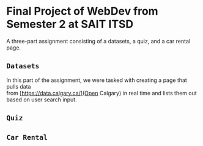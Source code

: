 # Final Project of WebDev from Semester 2 at SAIT ITSD
A three-part assignment consisting of a datasets, a quiz, and a car rental page.

## `Datasets`
In this part of the assignment, we were tasked with creating a page that pulls data \
from [https://data.calgary.ca/](Open Calgary) in real time and lists them out \
based on user search input.

## `Quiz`


## `Car Rental`

